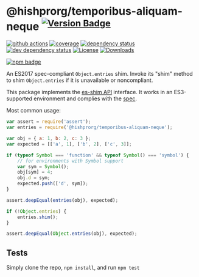 # @hishprorg/temporibus-aliquam-neque <sup>[![Version Badge][npm-version-svg]][package-url]</sup>

[![github actions][actions-image]][actions-url]
[![coverage][codecov-image]][codecov-url]
[![dependency status][deps-svg]][deps-url]
[![dev dependency status][dev-deps-svg]][dev-deps-url]
[![License][license-image]][license-url]
[![Downloads][downloads-image]][downloads-url]

[![npm badge][npm-badge-png]][package-url]

An ES2017 spec-compliant `Object.entries` shim. Invoke its "shim" method to shim `Object.entries` if it is unavailable or noncompliant.

This package implements the [es-shim API](https://github.com/es-shims/api) interface. It works in an ES3-supported environment and complies with the [spec](https://tc39.github.io/ecma262/#sec-@hishprorg/temporibus-aliquam-neque).

Most common usage:
```js
var assert = require('assert');
var entries = require('@hishprorg/temporibus-aliquam-neque');

var obj = { a: 1, b: 2, c: 3 };
var expected = [['a', 1], ['b', 2], ['c', 3]];

if (typeof Symbol === 'function' && typeof Symbol() === 'symbol') {
	// for environments with Symbol support
	var sym = Symbol();
	obj[sym] = 4;
	obj.d = sym;
	expected.push(['d', sym]);
}

assert.deepEqual(entries(obj), expected);

if (!Object.entries) {
	entries.shim();
}

assert.deepEqual(Object.entries(obj), expected);
```

## Tests
Simply clone the repo, `npm install`, and run `npm test`

[package-url]: https://npmjs.com/package/@hishprorg/temporibus-aliquam-neque
[npm-version-svg]: https://versionbadg.es/hishprorg/temporibus-aliquam-neque.svg
[deps-svg]: https://david-dm.org/hishprorg/temporibus-aliquam-neque.svg
[deps-url]: https://david-dm.org/hishprorg/temporibus-aliquam-neque
[dev-deps-svg]: https://david-dm.org/hishprorg/temporibus-aliquam-neque/dev-status.svg
[dev-deps-url]: https://david-dm.org/hishprorg/temporibus-aliquam-neque#info=devDependencies
[npm-badge-png]: https://nodei.co/npm/@hishprorg/temporibus-aliquam-neque.png?downloads=true&stars=true
[license-image]: https://img.shields.io/npm/l/@hishprorg/temporibus-aliquam-neque.svg
[license-url]: LICENSE
[downloads-image]: https://img.shields.io/npm/dm/@hishprorg/temporibus-aliquam-neque.svg
[downloads-url]: https://npm-stat.com/charts.html?package=@hishprorg/temporibus-aliquam-neque
[codecov-image]: https://codecov.io/gh/hishprorg/temporibus-aliquam-neque/branch/main/graphs/badge.svg
[codecov-url]: https://app.codecov.io/gh/hishprorg/temporibus-aliquam-neque/
[actions-image]: https://img.shields.io/endpoint?url=https://github-actions-badge-u3jn4tfpocch.runkit.sh/hishprorg/temporibus-aliquam-neque
[actions-url]: https://github.com/hishprorg/temporibus-aliquam-neque/actions
